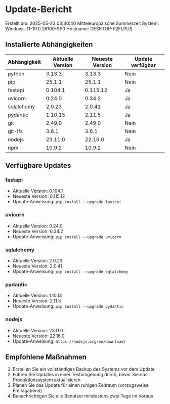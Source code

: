 # Update-Bericht

Erstellt am: 2025-05-23 03:40:40 Mitteleuropäische Sommerzeit
System: Windows-11-10.0.26100-SP0
Hostname: DESKTOP-P2FLPUS

## Installierte Abhängigkeiten

| Abhängigkeit | Aktuelle Version | Neueste Version | Update verfügbar |
|--------------|------------------|-----------------|------------------|
| python | 3.13.3 | 3.13.3 | Nein |
| pip | 25.1.1 | 25.1.1 | Nein |
| fastapi | 0.104.1 | 0.115.12 | Ja |
| uvicorn | 0.24.0 | 0.34.2 | Ja |
| sqlalchemy | 2.0.23 | 2.0.41 | Ja |
| pydantic | 1.10.13 | 2.11.5 | Ja |
| git | 2.49.0 | 2.49.0 | Nein |
| git-lfs | 3.6.1 | 3.6.1 | Nein |
| nodejs | 23.11.0 | 22.16.0 | Ja |
| npm | 10.9.2 | 10.9.2 | Nein |

## Verfügbare Updates

### fastapi
- Aktuelle Version: 0.104.1
- Neueste Version: 0.115.12
- Update-Anweisung: `pip install --upgrade fastapi`

### uvicorn
- Aktuelle Version: 0.24.0
- Neueste Version: 0.34.2
- Update-Anweisung: `pip install --upgrade uvicorn`

### sqlalchemy
- Aktuelle Version: 2.0.23
- Neueste Version: 2.0.41
- Update-Anweisung: `pip install --upgrade sqlalchemy`

### pydantic
- Aktuelle Version: 1.10.13
- Neueste Version: 2.11.5
- Update-Anweisung: `pip install --upgrade pydantic`

### nodejs
- Aktuelle Version: 23.11.0
- Neueste Version: 22.16.0
- Update-Anweisung: `https://nodejs.org/en/download/`


## Empfohlene Maßnahmen

1. Erstellen Sie ein vollständiges Backup des Systems vor dem Update
2. Führen Sie Updates in einer Testumgebung durch, bevor Sie das Produktionssystem aktualisieren
4. Planen Sie das Update für einen ruhigen Zeitraum (vorzugsweise Freitagabend)
5. Benachrichtigen Sie alle Benutzer mindestens zwei Tage im Voraus
